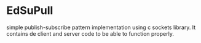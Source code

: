 # EdSuPull

 simple publish-subscribe pattern implementation using c sockets library. It contains de client and server code to be able to function properly.
